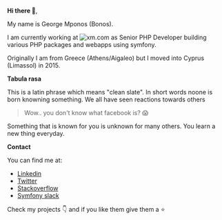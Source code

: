 **Hi there 👋**,

My name is George Mponos (Bonos).

I am currently working at ![xm.com](https://cloud.xm-cdn.com/assets/img/common/favicon.ico) as Senior PHP Developer building various PHP packages and webapps using symfony.

Originally I am from Greece (Athens/Aigaleo) but I moved into Cyprus (Limassol) in 2015.

**Tabula rasa**

This is a latin phrase which means "clean slate". In short words noone is born knowning something. We all have seen reactions towards others 

> Wow.. you don't know what facebook is? :scream:

Something that is known for you is unknown for many others. You learn a new thing everyday.

**Contact**

You can find me at:

- [Linkedin](https://www.linkedin.com/in/georgemponos/)
- [Twitter](https://twitter.com/gmponos)
- [Stackoverflow](https://stackoverflow.com/users/4158811/gmponos)
- [Symfony slack](https://symfony.com/slack)

Check my projects :point_down: and if you like them give them a :star:
<!--
Here are some ideas to get you started:

- 🔭 I’m currently working on ...
- 🌱 I’m currently learning ...
- 👯 I’m looking to collaborate on ...
- 🤔 I’m looking for help with ...
- 💬 Ask me about ...
- 📫 How to reach me: ...
- 😄 Pronouns: ...
- ⚡ Fun fact: ...
-->
